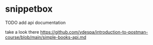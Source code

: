 # snippetbox

TODO add api documentation 

take a look there
https://github.com/vdespa/introduction-to-postman-course/blob/main/simple-books-api.md
